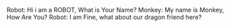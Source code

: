 Robot: Hi i am a ROBOT, What is Your Name?
Monkey: My name is Monkey, How Are You?
Robot: I am Fine, what about our dragon friend here?